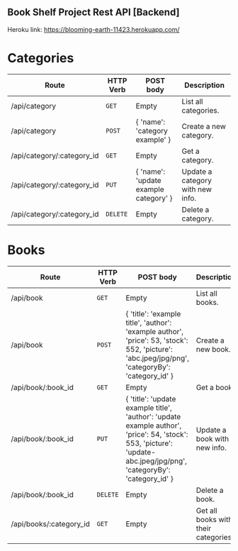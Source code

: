 ## Book Shelf Project Rest API [Backend]

Heroku link: https://blooming-earth-11423.herokuapp.com/ 

# Categories
| Route | HTTP Verb	 | POST body	 | Description	 |
| --- | --- | --- | --- |
| /api/category | `GET` | Empty | List all categories. |
| /api/category | `POST` | { 'name': 'category example' } | Create a new category. |
| /api/category/:category_id | `GET` | Empty | Get a category. |
| /api/category/:category_id | `PUT` | { 'name': 'update example category' } | Update a category with new info. |
| /api/category/:category_id | `DELETE` | Empty | Delete a category. |

# Books
| Route | HTTP Verb	 | POST body	 | Description	 |
| --- | --- | --- | --- |
| /api/book | `GET` | Empty | List all books. |
| /api/book | `POST` | { 'title': 'example title', 'author': 'example author', 'price': 53, 'stock': 552, 'picture': 'abc.jpeg/jpg/png', 'categoryBy': 'category_id'  } | Create a new book. |
| /api/book/:book_id | `GET` | Empty | Get a book. |
| /api/book/:book_id | `PUT` | { 'title': 'update example title', 'author': 'update  example author', 'price': 54, 'stock': 553, 'picture': 'update-abc.jpeg/jpg/png', 'categoryBy': 'category_id' } | Update a book with new info. |
| /api/book/:book_id | `DELETE` | Empty | Delete a book. |
| /api/books/:category_id | `GET` | Empty | Get all books with their categories. |


